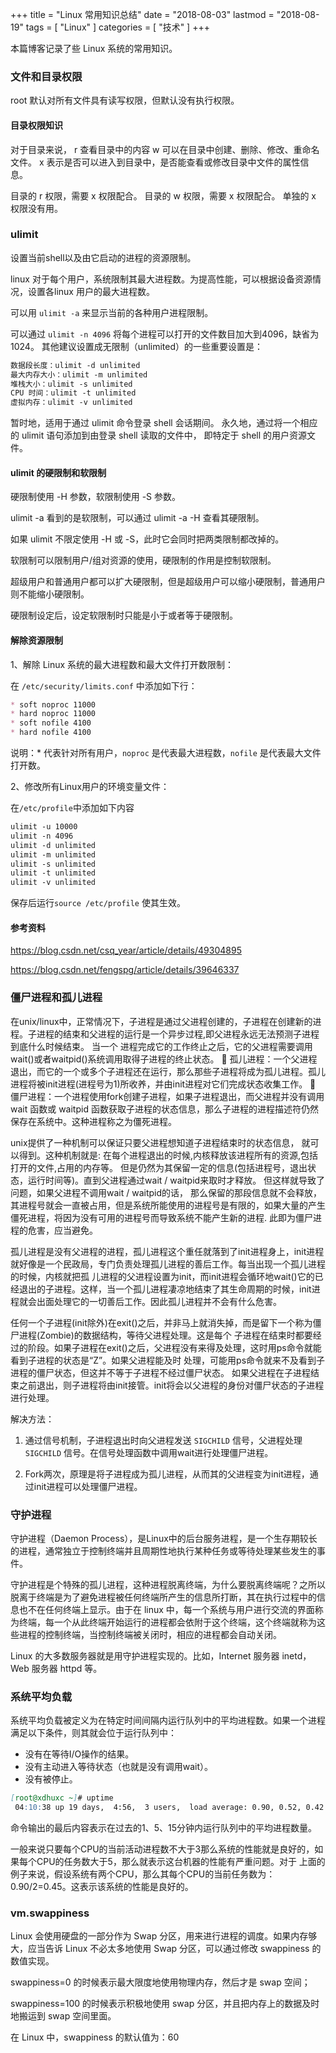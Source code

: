 +++
title = "Linux 常用知识总结"
date = "2018-08-03"
lastmod = "2018-08-19"
tags = [
    "Linux"
]
categories = [
    "技术"
]
+++

本篇博客记录了些 Linux 系统的常用知识。

<!--more-->

### 文件和目录权限

root 默认对所有文件具有读写权限，但默认没有执行权限。

#### 目录权限知识
对于目录来说，
r 查看目录中的内容
w 可以在目录中创建、删除、修改、重命名文件。
x 表示是否可以进入到目录中，是否能查看或修改目录中文件的属性信息。

目录的 r 权限，需要 x 权限配合。
目录的 w 权限，需要 x 权限配合。
单独的 x 权限没有用。

### ulimit

设置当前shell以及由它启动的进程的资源限制。

linux 对于每个用户，系统限制其最大进程数。为提高性能，可以根据设备资源情况，设置各linux 用户的最大进程数。

可以用 `ulimit -a` 来显示当前的各种用户进程限制。

可以通过 `ulimit -n 4096` 将每个进程可以打开的文件数目加大到4096，缺省为1024。
其他建议设置成无限制（unlimited）的一些重要设置是：
```markdown
数据段长度：ulimit -d unlimited
最大内存大小：ulimit -m unlimited
堆栈大小：ulimit -s unlimited
CPU 时间：ulimit -t unlimited
虚拟内存：ulimit -v unlimited
```
 暂时地，适用于通过 ulimit 命令登录 shell 会话期间。
永久地，通过将一个相应的 ulimit 语句添加到由登录 shell 读取的文件中， 即特定于 shell 的用户资源文件。

#### ulimit 的硬限制和软限制
硬限制使用 -H 参数，软限制使用 -S 参数。

ulimit -a 看到的是软限制，可以通过 ulimit -a -H 查看其硬限制。

如果 ulimit 不限定使用 -H 或 -S，此时它会同时把两类限制都改掉的。

软限制可以限制用户/组对资源的使用，硬限制的作用是控制软限制。

超级用户和普通用户都可以扩大硬限制，但是超级用户可以缩小硬限制，普通用户则不能缩小硬限制。

硬限制设定后，设定软限制时只能是小于或者等于硬限制。

#### 解除资源限制
1、解除 Linux 系统的最大进程数和最大文件打开数限制：

在 `/etc/security/limits.conf` 中添加如下行：
```markdown
* soft noproc 11000
* hard noproc 11000
* soft nofile 4100
* hard nofile 4100
```
说明：* 代表针对所有用户，`noproc` 是代表最大进程数，`nofile` 是代表最大文件打开数。

2、修改所有Linux用户的环境变量文件：

在`/etc/profile`中添加如下内容
```markdown
ulimit -u 10000
ulimit -n 4096
ulimit -d unlimited
ulimit -m unlimited
ulimit -s unlimited
ulimit -t unlimited
ulimit -v unlimited
```
保存后运行`source /etc/profile` 使其生效。

#### 参考资料

https://blog.csdn.net/csq_year/article/details/49304895 

https://blog.csdn.net/fengspg/article/details/39646337

### 僵尸进程和孤儿进程
在unix/linux中，正常情况下，子进程是通过父进程创建的，子进程在创建新的进程。子进程的结束和父进程的运行是一个异步过程,即父进程永远无法预测子进程 到底什么时候结束。 当一个 进程完成它的工作终止之后，它的父进程需要调用wait()或者waitpid()系统调用取得子进程的终止状态。
	孤儿进程：一个父进程退出，而它的一个或多个子进程还在运行，那么那些子进程将成为孤儿进程。孤儿进程将被init进程(进程号为1)所收养，并由init进程对它们完成状态收集工作。
	僵尸进程：一个进程使用fork创建子进程，如果子进程退出，而父进程并没有调用 wait 函数或 waitpid 函数获取子进程的状态信息，那么子进程的进程描述符仍然保存在系统中。这种进程称之为僵死进程。

unix提供了一种机制可以保证只要父进程想知道子进程结束时的状态信息， 就可以得到。这种机制就是: 在每个进程退出的时候,内核释放该进程所有的资源,包括打开的文件,占用的内存等。 但是仍然为其保留一定的信息(包括进程号，退出状态，运行时间等)。直到父进程通过wait / waitpid来取时才释放。 但这样就导致了问题，如果父进程不调用wait / waitpid的话， 那么保留的那段信息就不会释放，其进程号就会一直被占用，但是系统所能使用的进程号是有限的，如果大量的产生僵死进程，将因为没有可用的进程号而导致系统不能产生新的进程. 此即为僵尸进程的危害，应当避免。

孤儿进程是没有父进程的进程，孤儿进程这个重任就落到了init进程身上，init进程就好像是一个民政局，专门负责处理孤儿进程的善后工作。每当出现一个孤儿进程的时候，内核就把孤 儿进程的父进程设置为init，而init进程会循环地wait()它的已经退出的子进程。这样，当一个孤儿进程凄凉地结束了其生命周期的时候，init进程就会出面处理它的一切善后工作。因此孤儿进程并不会有什么危害。

任何一个子进程(init除外)在exit()之后，并非马上就消失掉，而是留下一个称为僵尸进程(Zombie)的数据结构，等待父进程处理。这是每个 子进程在结束时都要经过的阶段。如果子进程在exit()之后，父进程没有来得及处理，这时用ps命令就能看到子进程的状态是“Z”。如果父进程能及时 处理，可能用ps命令就来不及看到子进程的僵尸状态，但这并不等于子进程不经过僵尸状态。  如果父进程在子进程结束之前退出，则子进程将由init接管。init将会以父进程的身份对僵尸状态的子进程进行处理。

解决方法：
1)	通过信号机制，子进程退出时向父进程发送 `SIGCHILD` 信号，父进程处理 `SIGCHILD` 信号。在信号处理函数中调用wait进行处理僵尸进程。

2)	Fork两次，原理是将子进程成为孤儿进程，从而其的父进程变为init进程，通过init进程可以处理僵尸进程。

### 守护进程

守护进程（Daemon Process），是Linux中的后台服务进程，是一个生存期较长的进程，通常独立于控制终端并且周期性地执行某种任务或等待处理某些发生的事件。

守护进程是个特殊的孤儿进程，这种进程脱离终端，为什么要脱离终端呢？之所以脱离于终端是为了避免进程被任何终端所产生的信息所打断，其在执行过程中的信息也不在任何终端上显示。由于在 linux 中，每一个系统与用户进行交流的界面称为终端，每一个从此终端开始运行的进程都会依附于这个终端，这个终端就称为这些进程的控制终端，当控制终端被关闭时，相应的进程都会自动关闭。

Linux 的大多数服务器就是用守护进程实现的。比如，Internet 服务器 inetd，Web 服务器 httpd 等。

### 系统平均负载
系统平均负载被定义为在特定时间间隔内运行队列中的平均进程数。如果一个进程满足以下条件，则其就会位于运行队列中：
* 没有在等待I/O操作的结果。
* 没有主动进入等待状态（也就是没有调用wait）。
* 没有被停止。

```markdown
[root@xdhuxc ~]# uptime
 04:10:38 up 19 days,  4:56,  3 users,  load average: 0.90, 0.52, 0.42
```
命令输出的最后内容表示在过去的1、5、15分钟内运行队列中的平均进程数量。

一般来说只要每个CPU的当前活动进程数不大于3那么系统的性能就是良好的，如果每个CPU的任务数大于5，那么就表示这台机器的性能有严重问题。对于 上面的例子来说，假设系统有两个CPU，那么其每个CPU的当前任务数为：0.90/2=0.45。这表示该系统的性能是良好的。

### vm.swappiness 
Linux 会使用硬盘的一部分作为 Swap 分区，用来进行进程的调度。如果内存够大，应当告诉 Linux 不必太多地使用 Swap 分区，可以通过修改 swappiness 的数值实现。

swappiness=0 的时候表示最大限度地使用物理内存，然后才是 swap 空间；

swappiness=100 的时候表示积极地使用 swap 分区，并且把内存上的数据及时地搬运到 swap 空间里面。

在 Linux 中，swappiness 的默认值为：60 
